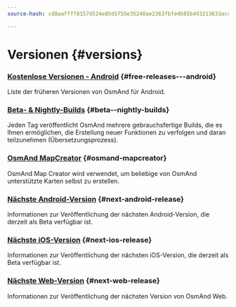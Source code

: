 ```yaml
---
source-hash: cd8aaffff8157d524e85d5755e35248ae2363fbfe4b85b493213633acdd0e60c

---
```

# Versionen {#versions}

### [Kostenlose Versionen - Android](/docs/versions/free-versions) {#free-releases---android}

Liste der früheren Versionen von OsmAnd für Android.

### [Beta- & Nightly-Builds](/docs/versions/nightly_versions) {#beta--nightly-builds}

Jeden Tag veröffentlicht OsmAnd mehrere gebrauchsfertige Builds, die es Ihnen ermöglichen, die Erstellung neuer Funktionen zu verfolgen und daran teilzunehmen (Übersetzungsprozess).

### [OsmAnd MapCreator](/docs/versions/map-creator) {#osmand-mapcreator}

OsmAnd Map Creator wird verwendet, um beliebige von OsmAnd unterstützte Karten selbst zu erstellen.

### [Nächste Android-Version](/docs/versions/future-android) {#next-android-release}

Informationen zur Veröffentlichung der nächsten Android-Version, die derzeit als Beta verfügbar ist.

### [Nächste iOS-Version](/docs/versions/future-ios) {#next-ios-release}

Informationen zur Veröffentlichung der nächsten iOS-Version, die derzeit als Beta verfügbar ist.

### [Nächste Web-Version](/docs/versions/future-web) {#next-web-release}

Informationen zur Veröffentlichung der nächsten Version von OsmAnd Web.